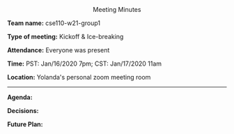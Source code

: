 <center>Meeting Minutes</center>

**Team name:**       cse110-w21-group1

**Type of meeting:** Kickoff & Ice-breaking

**Attendance:**      Everyone was present

**Time:**            PST: Jan/16/2020 7pm; CST: Jan/17/2020 11am

**Location:**        Yolanda's personal zoom meeting room

- - -

**Agenda:**          

**Decisions:**       

**Future Plan:**     
